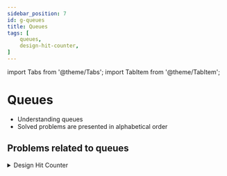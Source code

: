 ```yaml
---
sidebar_position: 7
id: g-queues
title: Queues 
tags: [
    queues,
    design-hit-counter,    
]
---
```


import Tabs from '@theme/Tabs';
import TabItem from '@theme/TabItem';

# Queues 

- Understanding queues 
- Solved problems are presented in alphabetical order

## Problems related to queues 

<details> 
<summary> Design Hit Counter </summary> 

### [↗ See LeetCode Problem #362](https://leetcode.com/problems/design-hit-counter/)

<Tabs>
<TabItem value="java" label="Java">

```java showLineNumbers
import java.util.Queue;
import java.util.LinkedList;

//  Approach 2 REQUIRES Java 8
//import java.util.Deque;
//import java.util.ArrayDeque;
//import javafx.util.Pair; // Pair class REQUIRES Java 8

public class HitCounter {
    //  Declare hits queue as a private variable
    //      so that it remains accessible to all methods
    private Queue<Integer> hitsQueue = null;

    //  Initialize the queue here
    public HitCounter () {
        this.hitsQueue = new LinkedList<>();
    }

    //  Add a hit timestamp
    public void hit(int timestamp) {
        this.hitsQueue.offer(timestamp);
    }

    // Find the number of hits in last 300 s
    public int getHits(int timestamp) {
        while (!this.hitsQueue.isEmpty()) {
           int timeElapsed = timestamp - this.hitsQueue.peek();
           if (timeElapsed >= 300) {
               this.hitsQueue.poll();
           } else {
               break;
           }
        }
        return this.hitsQueue.size();
    }

    public static void main(String[] args) {
        // Example 1:
        //Input
        //["HitCounter", "hit", "hit", "hit", "getHits", "hit", "getHits", "getHits"]
        //[[], [1], [2], [3], [4], [300], [300], [301]]
        //Output
        //[null, null, null, null, 3, null, 4, 3]

        HitCounter hitCounter= new HitCounter();

        hitCounter.hit(1);
        hitCounter.hit(2);
        hitCounter.hit(3);

//        hitCounter.getHits(4);
        System.out.println(hitCounter.getHits(4));

        hitCounter.hit(300);

//        hitCounter.getHits(300);
        System.out.println(hitCounter.getHits(300));

//        hitCounter.getHits(301);
        System.out.println(hitCounter.getHits(301));

    }

}
/**
 * Your HitCounter object will be instantiated and called as such:
 * HitCounter obj = new HitCounter();
 * obj.hit(timestamp);
 * int param_2 = obj.getHits(timestamp);
 */
```

</TabItem>
</Tabs>

</details>